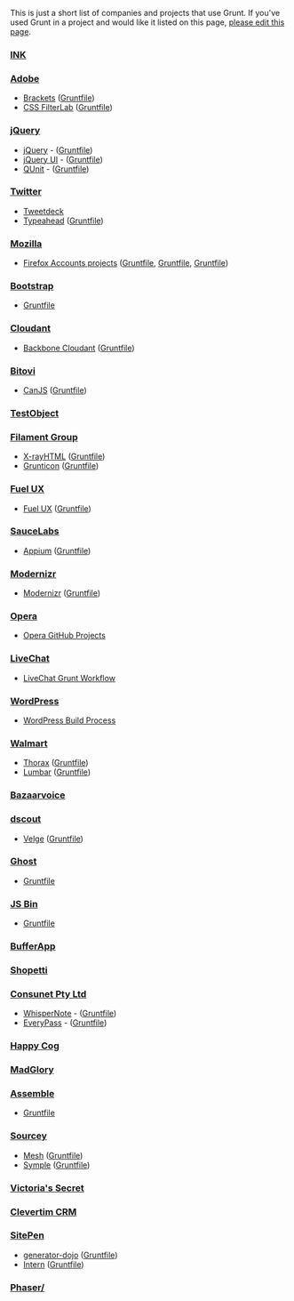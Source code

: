 This is just a short list of companies and projects that use Grunt.
If you've used Grunt in a project and would like it listed on this page,
[please edit this page](https://github.com/gruntjs/grunt-docs/blob/master/Who-uses-Grunt.md).

### [INK](http://ink.sapo.pt)

### [Adobe](http://www.adobe.com/)
- [Brackets](http://brackets.io/) ([Gruntfile](https://github.com/adobe/brackets/blob/master/Gruntfile.js))
- [CSS FilterLab](http://html.adobe.com/webstandards/csscustomfilters/cssfilterlab/) ([Gruntfile](https://github.com/adobe/cssfilterlab/blob/master/grunt.js))

### [jQuery](http://jquery.com/)
- [jQuery](http://jquery.com/) - ([Gruntfile](https://github.com/jquery/jquery/blob/master/Gruntfile.js))
- [jQuery UI](http://jqueryui.com/) - ([Gruntfile](https://github.com/jquery/jquery-ui/blob/master/Gruntfile.js))
- [QUnit](http://qunitjs.com/) - ([Gruntfile](https://github.com/jquery/qunit/blob/master/Gruntfile.js))

### [Twitter](https://twitter.com/)
- [Tweetdeck](http://www.tweetdeck.com/)
- [Typeahead](https://github.com/twitter/typeahead.js) ([Gruntfile](https://github.com/twitter/typeahead.js/blob/master/Gruntfile.js))

### [Mozilla](https://mozilla.org/)
- [Firefox Accounts projects](https://accounts.firefox.com) ([Gruntfile](https://github.com/mozilla/fxa-content-server/blob/master/Gruntfile.js), [Gruntfile](https://github.com/mozilla/fxa-auth-server/blob/master/Gruntfile.js), [Gruntfile](https://github.com/mozilla/fxa-js-client/blob/master/Gruntfile.js))

### [Bootstrap](http://getbootstrap.com/)
- [Gruntfile](https://github.com/twbs/bootstrap/blob/master/Gruntfile.js)

### [Cloudant](https://cloudant.com/)
- [Backbone Cloudant](https://github.com/cloudant-labs/backbone.cloudant) ([Gruntfile](https://github.com/cloudant-labs/backbone.cloudant/blob/master/Gruntfile.js))

### [Bitovi](http://bitovi.com/)
- [CanJS](http://canjs.us/) ([Gruntfile](https://github.com/bitovi/canjs/blob/master/Gruntfile.js))
 
### [TestObject](https://www.testobject.com)

### [Filament Group](http://filamentgroup.com/)
- [X-rayHTML](https://github.com/filamentgroup/X-rayHTML) ([Gruntfile](https://github.com/filamentgroup/X-rayHTML/blob/master/grunt.js))
- [Grunticon](https://github.com/filamentgroup/grunticon) ([Gruntfile](https://github.com/filamentgroup/grunticon/blob/master/Gruntfile.js))

### [Fuel UX](http://exacttarget.github.com/fuelux/)
- [Fuel UX](http://exacttarget.github.com/fuelux/) ([Gruntfile](https://github.com/ExactTarget/fuelux/blob/master/Gruntfile.js))

### [SauceLabs](https://saucelabs.com/)
- [Appium](https://saucelabs.com/appium) ([Gruntfile](https://github.com/appium/appium/blob/master/Gruntfile.js))

### [Modernizr](http://modernizr.com/)
- [Modernizr](http://modernizr.com/) ([Gruntfile](https://github.com/Modernizr/Modernizr/blob/master/Gruntfile.js))

### [Opera](http://opera.com)
- [Opera GitHub Projects](https://github.com/operasoftware)

### [LiveChat](http://www.livechatinc.com)
- [LiveChat Grunt Workflow](http://developers.livechatinc.com/blog/how-livechat-uses-grunt-js-for-easy-product-deployment/)

### [WordPress](http://wordpress.com/)
- [WordPress Build Process](
http://make.wordpress.org/core/2013/08/06/a-new-frontier-for-core-development/)

### [Walmart](http://www.walmart.com/)
- [Thorax](https://github.com/walmartlabs/thorax) ([Gruntfile](https://github.com/walmartlabs/thorax/blob/master/Gruntfile.js))
- [Lumbar](http://walmartlabs.github.io/lumbar/) ([Gruntfile](https://github.com/walmartlabs/lumbar/blob/master/Gruntfile.js))

### [Bazaarvoice](http://www.bazaarvoice.com/)

### [dscout](http://dscout.com/)
- [Velge](https://github.com/dscout/velge) ([Gruntfile](https://github.com/dscout/velge/blob/master/Gruntfile.js))

### [Ghost](https://ghost.org/)
- [Gruntfile](https://github.com/TryGhost/Ghost/blob/master/Gruntfile.js)

### [JS Bin](http://jsbin.com/)
- [Gruntfile](https://github.com/remy/jsbin/blob/master/Gruntfile.js)

### [BufferApp](https://bufferapp.com)

### [Shopetti](https://www.shopetti.com)

### [Consunet Pty Ltd](https://www.consunet.com.au)
- [WhisperNote](https://www.consunet.com.au/products/whispernote/) - ([Gruntfile](https://github.com/Consunet/Apps/blob/master/WhisperNote/Gruntfile.js))
- [EveryPass](https://www.consunet.com.au/products/everypass/) - ([Gruntfile](https://github.com/Consunet/Apps/blob/master/EveryPass/Gruntfile.js))

### [Happy Cog](http://happycog.com)

### [MadGlory](http://madglory.com)

### [Assemble](http://assemble.io/)
- [Gruntfile](https://github.com/assemble/assemble/blob/master/Gruntfile.js)
 
### [Sourcey](http://sourcey.com)
- [Mesh](https://github.com/sourcey/mesh) ([Gruntfile](https://github.com/sourcey/mesh/blob/master/Gruntfile.js))
- [Symple](https://github.com/sourcey/symple) ([Gruntfile](https://github.com/sourcey/symple/blob/master/client/Gruntfile.js))

### [Victoria's Secret](http://www.victoriassecret.com)

### [Clevertim CRM](http://www.clevertim.com)

### [SitePen](http://sitepen.com/)
- [generator-dojo](https://github.com/bryanforbes/generator-dojo/) ([Gruntfile](https://github.com/bryanforbes/generator-dojo/blob/master/app/templates/Gruntfile.js))
- [Intern](http://theintern.io/) ([Gruntfile](https://github.com/theintern/intern-examples/blob/master/grunt-example/Gruntfile.js))

### [Phaser/](http://phaser.io/)
